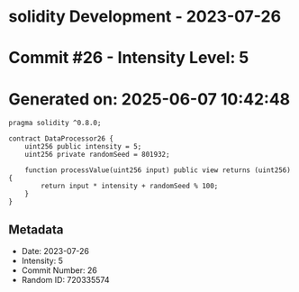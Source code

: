 ﻿# solidity Development - 2023-07-26
# Commit #26 - Intensity Level: 5
# Generated on: 2025-06-07 10:42:48
```solidity
pragma solidity ^0.8.0;

contract DataProcessor26 {
    uint256 public intensity = 5;
    uint256 private randomSeed = 801932;

    function processValue(uint256 input) public view returns (uint256) {
        return input * intensity + randomSeed % 100;
    }
}
```
## Metadata
- Date: 2023-07-26
- Intensity: 5
- Commit Number: 26
- Random ID: 720335574
